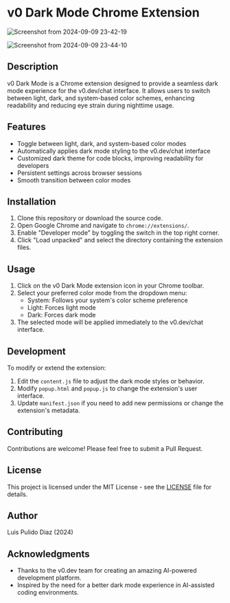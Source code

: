 # v0 Dark Mode Chrome Extension

![Screenshot from 2024-09-09 23-42-19](https://github.com/user-attachments/assets/aa879782-257c-46c6-a2a9-5347dc997e07)

![Screenshot from 2024-09-09 23-44-10](https://github.com/user-attachments/assets/90755bd5-c660-49ad-bc89-1ec1498f455f)

## Description

v0 Dark Mode is a Chrome extension designed to provide a seamless dark mode experience for the v0.dev/chat interface. It allows users to switch between light, dark, and system-based color schemes, enhancing readability and reducing eye strain during nighttime usage.

## Features

- Toggle between light, dark, and system-based color modes
- Automatically applies dark mode styling to the v0.dev/chat interface
- Customized dark theme for code blocks, improving readability for developers
- Persistent settings across browser sessions
- Smooth transition between color modes

## Installation

1. Clone this repository or download the source code.
2. Open Google Chrome and navigate to `chrome://extensions/`.
3. Enable "Developer mode" by toggling the switch in the top right corner.
4. Click "Load unpacked" and select the directory containing the extension files.

## Usage

1. Click on the v0 Dark Mode extension icon in your Chrome toolbar.
2. Select your preferred color mode from the dropdown menu:
   - System: Follows your system's color scheme preference
   - Light: Forces light mode
   - Dark: Forces dark mode
3. The selected mode will be applied immediately to the v0.dev/chat interface.

## Development

To modify or extend the extension:

1. Edit the `content.js` file to adjust the dark mode styles or behavior.
2. Modify `popup.html` and `popup.js` to change the extension's user interface.
3. Update `manifest.json` if you need to add new permissions or change the extension's metadata.

## Contributing

Contributions are welcome! Please feel free to submit a Pull Request.

## License

This project is licensed under the MIT License - see the [LICENSE](LICENSE) file for details.

## Author

Luis Pulido Diaz (2024)

## Acknowledgments

- Thanks to the v0.dev team for creating an amazing AI-powered development platform.
- Inspired by the need for a better dark mode experience in AI-assisted coding environments.
